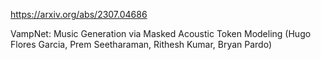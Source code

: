 https://arxiv.org/abs/2307.04686

VampNet: Music Generation via Masked Acoustic Token Modeling (Hugo Flores Garcia, Prem Seetharaman, Rithesh Kumar, Bryan Pardo)